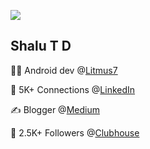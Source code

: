 ![](https://komarev.com/ghpvc/?username=shalutd&style=flat-square)
## Shalu T D

👨‍💻 Android dev @[Litmus7](https://litmus7.com/)

👯 5K+ Connections @[LinkedIn](https://www.linkedin.com/in/shalutd/)

✍️ Blogger @[Medium](https://shalutd007.medium.com/)

👋 2.5K+ Followers @[Clubhouse](https://www.clubhouse.com/@shalutd)


<!--
**shalutd/shalutd** is a ✨ _special_ ✨ repository because its `README.md` (this file) appears on your GitHub profile.

Here are some ideas to get you started:

- 🔭 I’m currently working on ...
- 🌱 I’m currently learning ...
- 👯 I’m looking to collaborate on ...
- 🤔 I’m looking for help with ...
- 💬 Ask me about ...
- 📫 How to reach me: ...
- 😄 Pronouns: ...
- ⚡ Fun fact: ...
-->

